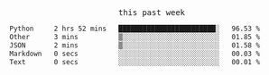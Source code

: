 

<p align="center"><samp>this past week</samp></p>
<!--START_SECTION:waka-->

```txt
Python     2 hrs 52 mins   ████████████████████████░   96.53 %
Other      3 mins          ▒░░░░░░░░░░░░░░░░░░░░░░░░   01.85 %
JSON       2 mins          ▒░░░░░░░░░░░░░░░░░░░░░░░░   01.58 %
Markdown   0 secs          ░░░░░░░░░░░░░░░░░░░░░░░░░   00.03 %
Text       0 secs          ░░░░░░░░░░░░░░░░░░░░░░░░░   00.01 %
```

<!--END_SECTION:waka-->


